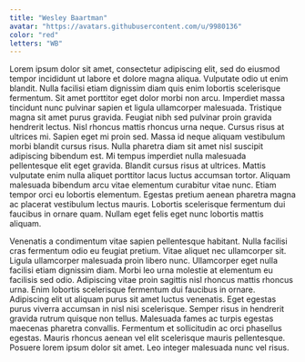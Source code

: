 ```yaml
---
title: "Wesley Baartman"
avatar: "https://avatars.githubusercontent.com/u/9980136"
color: "red"
letters: "WB"
---
```


Lorem ipsum dolor sit amet, consectetur adipiscing elit, sed do eiusmod tempor incididunt ut labore et dolore magna aliqua. Vulputate odio ut enim blandit. Nulla facilisi etiam dignissim diam quis enim lobortis scelerisque fermentum. Sit amet porttitor eget dolor morbi non arcu. Imperdiet massa tincidunt nunc pulvinar sapien et ligula ullamcorper malesuada. Tristique magna sit amet purus gravida. Feugiat nibh sed pulvinar proin gravida hendrerit lectus. Nisl rhoncus mattis rhoncus urna neque. Cursus risus at ultrices mi. Sapien eget mi proin sed. Massa id neque aliquam vestibulum morbi blandit cursus risus. Nulla pharetra diam sit amet nisl suscipit adipiscing bibendum est. Mi tempus imperdiet nulla malesuada pellentesque elit eget gravida. Blandit cursus risus at ultrices. Mattis vulputate enim nulla aliquet porttitor lacus luctus accumsan tortor. Aliquam malesuada bibendum arcu vitae elementum curabitur vitae nunc. Etiam tempor orci eu lobortis elementum. Egestas pretium aenean pharetra magna ac placerat vestibulum lectus mauris. Lobortis scelerisque fermentum dui faucibus in ornare quam. Nullam eget felis eget nunc lobortis mattis aliquam.

<!--more-->

Venenatis a condimentum vitae sapien pellentesque habitant. Nulla facilisi cras fermentum odio eu feugiat pretium. Vitae aliquet nec ullamcorper sit. Ligula ullamcorper malesuada proin libero nunc. Ullamcorper eget nulla facilisi etiam dignissim diam. Morbi leo urna molestie at elementum eu facilisis sed odio. Adipiscing vitae proin sagittis nisl rhoncus mattis rhoncus urna. Enim lobortis scelerisque fermentum dui faucibus in ornare. Adipiscing elit ut aliquam purus sit amet luctus venenatis. Eget egestas purus viverra accumsan in nisl nisi scelerisque. Semper risus in hendrerit gravida rutrum quisque non tellus. Malesuada fames ac turpis egestas maecenas pharetra convallis. Fermentum et sollicitudin ac orci phasellus egestas. Mauris rhoncus aenean vel elit scelerisque mauris pellentesque. Posuere lorem ipsum dolor sit amet. Leo integer malesuada nunc vel risus.
